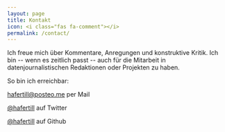 ```yaml
---
layout: page
title: Kontakt
icon: <i class="fas fa-comment"></i>
permalink: /contact/
---
```


Ich freue mich über Kommentare, Anregungen und konstruktive Kritik.
Ich bin -- wenn es zeitlich passt -- auch für die Mitarbeit in
datenjournalistischen Redaktionen oder  Projekten zu haben.

So bin ich erreichbar:

<i class="far fa-envelope"></i> [hafertill@posteo.me](mailto:hafertill@posteo.me) per Mail

<i class="fab fa-twitter"></i> [@hafertill](https://www.twitter.com/hafertill) auf Twitter

<i class="fab fa-github"></i> [@hafertill](https://github.com/hafertill) auf Github
